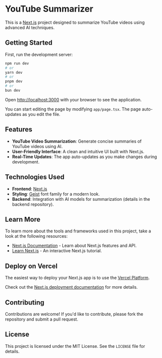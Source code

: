 # YouTube Summarizer

This is a [Next.js](https://nextjs.org) project designed to summarize YouTube videos using advanced AI techniques.

## Getting Started

First, run the development server:

```bash
npm run dev
# or
yarn dev
# or
pnpm dev
# or
bun dev
```

Open [http://localhost:3000](http://localhost:3000) with your browser to see the application.

You can start editing the page by modifying `app/page.tsx`. The page auto-updates as you edit the file.

## Features

- **YouTube Video Summarization**: Generate concise summaries of YouTube videos using AI.
- **User-Friendly Interface**: A clean and intuitive UI built with Next.js.
- **Real-Time Updates**: The app auto-updates as you make changes during development.

## Technologies Used

- **Frontend**: [Next.js](https://nextjs.org)
- **Styling**: [Geist](https://vercel.com/font) font family for a modern look.
- **Backend**: Integration with AI models for summarization (details in the backend repository).

## Learn More

To learn more about the tools and frameworks used in this project, take a look at the following resources:

- [Next.js Documentation](https://nextjs.org/docs) - Learn about Next.js features and API.
- [Learn Next.js](https://nextjs.org/learn) - An interactive Next.js tutorial.

## Deploy on Vercel

The easiest way to deploy your Next.js app is to use the [Vercel Platform](https://vercel.com/new?utm_medium=default-template&filter=next.js&utm_source=create-next-app&utm_campaign=create-next-app-readme).

Check out the [Next.js deployment documentation](https://nextjs.org/docs/app/building-your-application/deploying) for more details.

## Contributing

Contributions are welcome! If you'd like to contribute, please fork the repository and submit a pull request.

## License

This project is licensed under the MIT License. See the `LICENSE` file for details.
